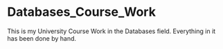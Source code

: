 # Databases_Course_Work
This is my University Course Work in the Databases field. Everything in it has been done by hand.
